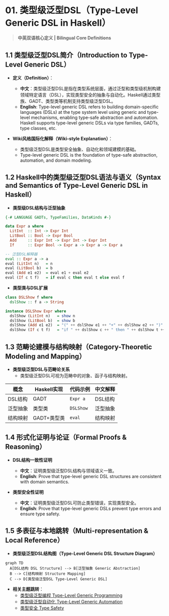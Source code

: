 # 01. 类型级泛型DSL（Type-Level Generic DSL in Haskell）

> **中英双语核心定义 | Bilingual Core Definitions**

## 1.1 类型级泛型DSL简介（Introduction to Type-Level Generic DSL）

- **定义（Definition）**：
  - **中文**：类型级泛型DSL是指在类型系统层面，通过泛型和类型级机制构建领域特定语言（DSL），实现类型安全的抽象与自动化。Haskell通过类型族、GADT、类型类等机制支持类型级泛型DSL。
  - **English**: Type-level generic DSL refers to building domain-specific languages (DSLs) at the type system level using generic and type-level mechanisms, enabling type-safe abstraction and automation. Haskell supports type-level generic DSLs via type families, GADTs, type classes, etc.

- **Wiki风格国际化解释（Wiki-style Explanation）**：
  - 类型级泛型DSL是类型安全抽象、自动化和领域建模的基础。
  - Type-level generic DSL is the foundation of type-safe abstraction, automation, and domain modeling.

## 1.2 Haskell中的类型级泛型DSL语法与语义（Syntax and Semantics of Type-Level Generic DSL in Haskell）

- **类型级DSL结构与泛型抽象**

```haskell
{-# LANGUAGE GADTs, TypeFamilies, DataKinds #-}

data Expr a where
  LitInt  :: Int -> Expr Int
  LitBool :: Bool -> Expr Bool
  Add     :: Expr Int -> Expr Int -> Expr Int
  If      :: Expr Bool -> Expr a -> Expr a -> Expr a

-- 泛型DSL解释器
eval :: Expr a -> a
eval (LitInt n)   = n
eval (LitBool b)  = b
eval (Add e1 e2)  = eval e1 + eval e2
eval (If c t f)   = if eval c then eval t else eval f
```

- **类型类与DSL扩展**

```haskell
class DSLShow f where
  dslShow :: f a -> String

instance DSLShow Expr where
  dslShow (LitInt n)   = show n
  dslShow (LitBool b)  = show b
  dslShow (Add e1 e2)  = "(" ++ dslShow e1 ++ "+" ++ dslShow e2 ++ ")"
  dslShow (If c t f)   = "if " ++ dslShow c ++ " then " ++ dslShow t ++ " else " ++ dslShow f
```

## 1.3 范畴论建模与结构映射（Category-Theoretic Modeling and Mapping）

- **类型级泛型DSL与范畴论关系**
  - 类型级泛型DSL可视为范畴中的对象、函子与结构映射。

| 概念 | Haskell实现 | 代码示例 | 中文解释 |
|------|-------------|----------|----------|
| DSL结构 | GADT | `Expr a` | DSL结构 |
| 泛型抽象 | 类型类 | `DSLShow` | 泛型抽象 |
| 结构映射 | GADT+类型类 | `eval` | 结构映射 |

## 1.4 形式化证明与论证（Formal Proofs & Reasoning）

- **DSL结构一致性证明**
  - **中文**：证明类型级泛型DSL结构与领域语义一致。
  - **English**: Prove that type-level generic DSL structures are consistent with domain semantics.

- **类型安全性证明**
  - **中文**：证明类型级泛型DSL可防止类型错误，实现类型安全。
  - **English**: Prove that type-level generic DSLs prevent type errors and ensure type safety.

## 1.5 多表征与本地跳转（Multi-representation & Local Reference）

- **类型级泛型DSL结构图（Type-Level Generic DSL Structure Diagram）**

```mermaid
graph TD
  A[DSL结构 DSL Structure] --> B[泛型抽象 Generic Abstraction]
  B --> C[结构映射 Structure Mapping]
  C --> D[类型级泛型DSL Type-Level Generic DSL]
```

- **相关主题跳转**：
  - [类型级泛型编程 Type-Level Generic Programming](./01-Type-Level-Generic-Programming.md)
  - [类型级泛型自动化 Type-Level Generic Automation](./01-Type-Level-Generic-Automation.md)
  - [类型安全 Type Safety](./01-Type-Safety.md)
